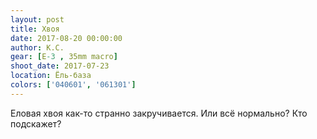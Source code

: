 ```yaml
---
layout: post
title: Хвоя
date: 2017-08-20 00:00:00
author: К.С.
gear: [E-3 , 35mm macro]
shoot_date: 2017-07-23
location: Ёль-база
colors: ['040601', '061301']
---
```

Еловая хвоя как-то странно закручивается. Или всё нормально? Кто подскажет?
